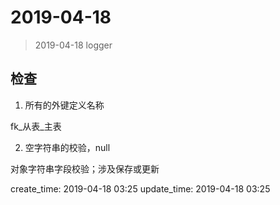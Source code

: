 2019-04-18
==================================================

> 2019-04-18 logger


## 检查

1. 所有的外键定义名称

fk_从表_主表

2. 空字符串的校验，null

对象字符串字段校验；涉及保存或更新

create_time: 2019-04-18 03:25
update_time: 2019-04-18 03:25
